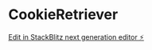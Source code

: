 # CookieRetriever

[Edit in StackBlitz next generation editor ⚡️](https://stackblitz.com/~/github.com/MarchiBallard/CookieRetriever)